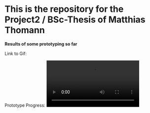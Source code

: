 # This is the repository for the Project2 / BSc-Thesis of Matthias Thomann

**Results of some prototyping so far**

Link to Gif: 

Prototype Progress:
![results of prototyping so far](https://i.imgur.com/4UNcrUQ.mp4 "Results of prototyping so far")